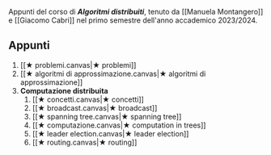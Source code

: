 Appunti del corso di ***Algoritmi distribuiti***, tenuto da [[Manuela Montangero]] e [[Giacomo Cabri]] nel primo semestre dell'anno accademico 2023/2024.

## Appunti

1. [[★ problemi.canvas|★ problemi]]
2. [[★ algoritmi di approssimazione.canvas|★ algoritmi di approssimazione]]
3. **Computazione distribuita**
	1. [[★ concetti.canvas|★ concetti]]
	2. [[★ broadcast.canvas|★ broadcast]]
	3. [[★ spanning tree.canvas|★ spanning tree]]
	4. [[★ computazione.canvas|★ computation in trees]]
	5. [[★ leader election.canvas|★ leader election]]
	6. [[★ routing.canvas|★ routing]]
